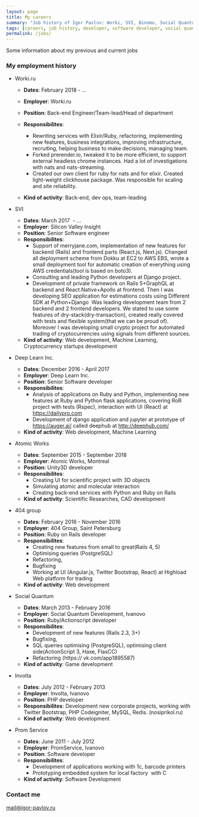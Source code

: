 ```yaml
---
layout: page
title: My careers
summary: "Job history of Igor Pavlov: Worki, SVI, Binomo, Social Quantum"
tags: [careers, job history, developer, software developer, social quantum, worki, svi, silicon valley, binomo, team-lead]
permalink: /jobs/
---
```


Some information about my previous and current jobs

### My employment history
* Worki.ru
    * **Dates**: February 2018 - ...
    * **Employer**: Worki.ru
    * **Position**: Back-end Engineer/Team-lead/Head of department
    * **Responsibilites**:
      * Rewriting services with Elixir/Ruby, refactoring, implementing new features, business integrations, improving infrastructure, recruiting, helping business to make decisions, managing team. 
      * Forked prerender.io, tweaked it to be more efficient, to support external headless chrome instances. Had a lot of investigations with nats and nats-streaming.
      * Created our own client for ruby for nats and for elixir. Created light-weight clickhouse package. Was responsible for scaling and site reliability.
      
    * **Kind of activity**: Back-end, dev ops, team-leading
* SVI    
    * **Dates**: March 2017  - ...
    * **Employer**: Silicon Valley Insight
    * **Position**: Senior Software engineer
    * **Responsibilites**: 
      * Support of merryjane.com, implementation of new features for backend (Rails) and frontend parts (React.js, Next.js). Changed all deployment scheme from Dokku at EC2 to AWS EBS, wrote a small deployment tool for automatic creation of everything using AWS credentials(tool is based on boto3).
      * Consulting and leading Python developers at Django project. 
      * Development of private framework on Rails 5+GraphQL at backend and React.Native+Apollo at frontend.
        Then I was developing SEO application for estimations costs using Different SDK at Python+Django 
        Was leading development team from 2 backend and 2 frontend developers. We stated to use some features of dry-stack(dry-transaction), created really covered with tests and flexible system(that we can be proud of). Moreover I was developing small crypto project for automated trading of cryptocurrencies using signals from different sources.
    * **Kind of activity**: Web development, Machine Learning, Cryptocurrency startups development
* Deep Learn Inc.     
    * **Dates**: December 2016 - April 2017 
    * **Employer**: Deep Learn Inc. 
    * **Position**: Senior Software developer 
    * **Responsibilites**:
        * Analysis of applications on Ruby and Python, implementing new features at Ruby and Python flask applications, covering RoR project with tests (Rspec), interaction with UI (React) at https://dailypro.com
        * Development of django application and jupyter at prototype of https://auger.ai/ called deephub at http://deephub.com/
    * **Kind of activity**: Web development, Machine Learning

* Atomic Works    
    * **Dates**: September 2015 - September 2018
    * **Employer**: Atomic Works, Montreal 
    * **Position**: Unity3D developer 
    * **Responsibilites**: 
        * Creating UI for scientific project with 3D objects
        * Simulating atomic and molecular interaction
        * Creating back-end services with Python and Ruby on Rails
    * **Kind of activity**: Scientific Researches, CAD development

* 404 group    
    * **Dates**: February 2016 - November 2016 
    * **Employer**: 404 Group, Saint Petersburg
    * **Position**: Ruby on Rails developer 
    * **Responsibilites**: 
        * Creating new features from small to great(Rails 4, 5)
        * Optimising queries (PostgreSQL)
        * Refactoring, 
        * Bugfixing
        * Working at UI (Angular.js, Twitter Bootstrap, React) at Highload Web platform for trading
    * **Kind of activity**: Web development

* Social Quantum    
    * **Dates**: March 2013 - February 2016 
    * **Employer**: Social Quantum Development, Ivanovo 
    * **Position**: Ruby/Actionscript developer 
    * **Responsibilites**:
        * Development of new features (Rails 2.3, 3+)
        * Bugfixing, 
        * SQL queries optimising (PostgreSQL), optimising client side(ActionScript 3, Haxe, FlasCC)
        * Refactoring (https:// vk.com/app1895587) 
    * **Kind of activity**: Game development

* Involta
    
    * **Dates**: July 2012 - February 2013 
    * **Employer**: Involta, Ivanovo
    * **Position**: PHP developer 
    * **Responsibilites**: Development new corporate projects, working with Twitter Bootstrap, PHP Codeigniter, MySQL, Redis. (nosiprikol.ru)
    * **Kind of activity**: Web development

* Prom Service    
    * **Dates**: June 2011 - July 2012 
    * **Employer**: PromService, Ivanovo 
    * **Position**: Software developer
    * **Responsibilites**:
        * Development of applications working with 1c, barcode printers
        * Prototyping embedded system for local factory  with C
    * **Kind of activity**: Software Development



### Contact me

[mail@igor-pavlov.ru](mailto:mail@igor-pavlov.ru)